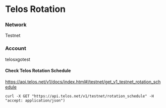 # Telos Rotation

### Network

Testnet

### Account

telosxgotest

#### Check Telos Rotation Schedule

https://api.telos.net/v1/docs/index.html#/testnet/get_v1_testnet_rotation_schedule

```
curl -X GET "https://api.telos.net/v1/testnet/rotation_schedule" -H "accept: application/json")
```



